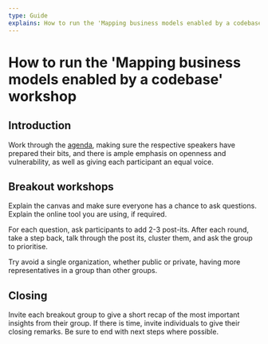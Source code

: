 ```yaml
---
type: Guide
explains: How to run the 'Mapping business models enabled by a codebase' workshop
---
```


# How to run the 'Mapping business models enabled by a codebase' workshop

## Introduction

Work through the [agenda](agenda-template.md), making sure the respective speakers have prepared their bits, and there is ample emphasis on openness and vulnerability, as well as giving each participant an equal voice.

## Breakout workshops

Explain the canvas and make sure everyone has a chance to ask questions.
Explain the online tool you are using, if required.

For each question, ask participants to add 2-3 post-its.
After each round, take a step back, talk through the post its, cluster them, and ask the group to prioritise.

Try avoid a single organization, whether public or private, having more representatives in a group than other groups.

## Closing

Invite each breakout group to give a short recap of the most important insights from their group.
If there is time, invite individuals to give their closing remarks.
Be sure to end with next steps where possible.
